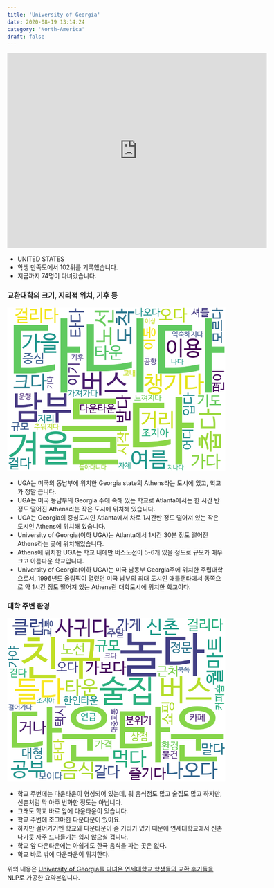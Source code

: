 ```yaml
---
title: 'University of Georgia'
date: 2020-08-19 13:14:24
category: 'North-America'
draft: false
---
```


<iframe
width="600"
height="450"
frameborder="0" style="border:0"
src="https://www.google.com/maps/embed/v1/place?key=AIzaSyC9e1AME-pVmWC4hBpFdu5S4dKzyepa3HQ&q=University+of+Georgia&center=33.9480053,-83.37732209999999&zoom=14" allowfullscreen>
</iframe>


* UNITED STATES
* 학생 만족도에서 102위를 기록했습니다.
* 지금까지 74명이 다녀갔습니다. 

### 교환대학의 크기, 지리적 위치, 기후 등

![gen_info-WordCloud](../univ_wordclouds_okt/gen_info/US000202_gen_info_okt.png)

* UGA는 미국의 동남부에 위치한 Georgia state의 Athens라는 도시에 있고, 학교가 정말 큽니다.
* UGA는 미국 동남부의 Georgia 주에 속해 있는 학교로 Atlanta에서는 한 시간 반정도 떨어진 Athens라는 작은 도시에 위치해 있습니다.
* UGA는 Georgia의 중심도시인 Atlanta에서 차로 1시간반 정도 떨어져 있는 작은 도시인 Athens에 위치해 있습니다.
* University of Georgia(이하 UGA)는 Atlanta에서 1시간 30분 정도 떨어진 Athens라는 곳에 위치해있습니다.
* Athens에 위치한 UGA는 학교 내에만 버스노선이 5-6개 있을 정도로 규모가 매우 크고 아름다운 학교입니다.
* University of Georgia(이하 UGA)는 미국 남동부 Georgia주에 위치한 주립대학으로서, 1996년도 올림픽이 열렸던 미국 남부의 최대 도시인 애틀랜타에서 동쪽으로 약 1시간 정도 떨어져 있는 Athens란 대학도시에 위치한 학교이다.


### 대학 주변 환경

![env_info-WordCloud](../univ_wordclouds_okt/env_info/US000202_env_info_okt.png)

* 학교 주변에는 다운타운이 형성되어 있는데, 뭐 음식점도 많고 술집도 많고 하지만, 신촌처럼 막 아주 번화한 정도는 아닙니다.
* 그래도 학교 바로 앞에 다운타운이 있습니다.
* 학교 주변에 조그마한 다운타운이 있어요.
* 하지만 걸어가기엔 학교와 다운타운이 좀 거리가 있기 때문에 연세대학교에서 신촌 나가듯 자주 드나들기는 쉽지 않으실 겁니다.
* 학교 앞 다운타운에는 아쉽게도 한국 음식을 파는 곳은 없다.
* 학교 바로 밖에 다운타운이 위치한다.


위의 내용은 [University of Georgia를 다녀온 연세대학교 학생들의 교환 후기들을](http://oia.yonsei.ac.kr/partner/expReport.asp?ucode=US000202&bgbn=A) NLP로 가공한 요약본입니다. 

